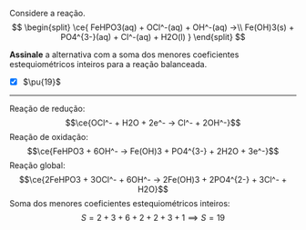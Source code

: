 Considere a reação.
$$
\begin{split}
    \ce{ FeHPO3(aq) + OCl^-(aq) + OH^-(aq) ->\\ Fe(OH)3(s) + PO4^{3-}(aq) + Cl^-(aq) + H2O(l) }
\end{split}
$$

**Assinale** a alternativa com a soma dos menores coeficientes estequiométricos inteiros para a reação balanceada.

- [x] $\pu{19}$


---

Reação de redução:
$$\ce{OCl^- + H2O + 2e^- -> Cl^- + 2OH^-}$$
Reação de oxidação:
$$\ce{FeHPO3 + 6OH^- -> Fe(OH)3 + PO4^{3-} + 2H2O + 3e^-}$$
Reação global:
$$\ce{2FeHPO3 + 3OCl^- + 6OH^- -> 2Fe(OH)3 + 2PO4^{2-} + 3Cl^- + H2O}$$
Soma dos menores coeficientes estequiométricos inteiros:
$$S = 2 + 3 + 6 + 2 + 2 + 3 + 1\implies S = 19$$

